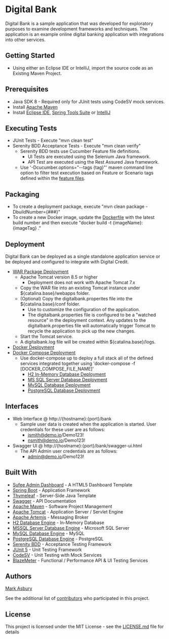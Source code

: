# Digital Bank

Digital Bank is a sample application that was developed for exploratory purposes to examine development frameworks and techniques. The application is an example online digital banking application with integrations into other services.

## Getting Started

* Using either an Eclipse IDE or IntelliJ, import the source code as an Existing Maven Project. 

## Prerequisites

* Java SDK 8 - Required only for JUnit tests using CodeSV mock services.
* Install [Apache Maven](https://maven.apache.org/install.html)
* Install [Eclipse IDE](https://www.eclipse.org/ide/), [Spring Tools Suite](https://spring.io/tools) or [IntelliJ](https://www.jetbrains.com/idea/)

## Executing Tests

* JUnit Tests - Execute "mvn clean test"
* Serenity BDD Acceptance Tests - Execute "mvn clean verify"
  * Serenity BDD tests use Cucumber Feature file definitions. 
    * UI Tests are executed using the Selenium Java framework.
    * API Test are executed using the Rest Assured Java framework.
  * Use '-Dcucumber.options="--tags {tag}"' maven command line option to filter test execution based on Feature or Scenario tags defined within the [feature files](src/test/resources/features).

## Packaging

* To create a deployment package, execute "mvn clean package -DbuildNumber={###}"
* To create a new Docker image, update the [Dockerfile](Dockerfile) with the latest build number and then execute "docker build -t {imageName}:{imageTag} ."

## Deployment

Digital Bank can be deployed as a single standalone application service or be deployed and configured to integrate with Digital Credit.

* [WAR Package Deployment](https://dl.bintray.com/asburymr/digitalbank/)
  * Apache Tomcat version 8.5 or higher
    * Deployment does not work with Apache Tomcat 7.x
  * Copy the WAR file into an existing Tomcat instance under ${catalina.base}/webapps folder. 
  * (Optional) Copy the digitalbank.properites file into the ${catalina.base}/conf folder. 
    * Use to customize the configuration of the application.
    * The digitalbank.properties file is configured to be a "watched resource" in the deployment context. Any updates to the digitalbank.properties file will automatically trigger Tomcat to recycle the application to pick up the new changes.
  * Start the Tomcat service.
  * A digitalbank.log file will be created within ${catalina.base}/logs.
* [Docker Deployment](https://hub.docker.com/r/asburymr/digitalbank)
* [Docker Compose Deployment](docker-compose)
  * Use docker-compose up to deploy a full stack all of the defined services integrated together using 'docker-compose -f [DOCKER_COMPOSE_FILE_NAME]'
    * [H2 In-Memory Database Deployment](docker-compose/docker-compose-h2.yml)
    * [MS SQL Server Database Deployment](docker-compose/docker-compose-mssql.yml)
    * [MySQL Database Deployment](docker-compose/docker-compose-mysql.yml)
    * [PostgreSQL Database Deployment](docker-compose/docker-compose-postgres.yml)

## Interfaces

* Web Interface @ http://{hostname}:{port}/bank
  * Sample user data is created when the application is started. User credentials for these user are as follows:
    * jsmith@demo.io/Demo123!
    * nsmith@demo.io/Demo123!
* Swagger UI @ http://{hostname}:{port}/bank/swagger-ui.html
  * The API Admin user credentials are as follows:
    * admin@demo.io/Demo123!

## Built With

* [Sufee Admin Dashboard](https://github.com/rockmantic2018/sufee-admin-dashboard-master) - A HTML5 Dashboard Template
* [Spring Boot](https://spring.io/projects/spring-boot) - Application Framework
* [Thymeleaf](https://www.thymeleaf.org/) - Server-Side Java Template
* [Swagger](https://swagger.io/) - API Documentation
* [Apache Maven](https://maven.apache.org/) - Software Project Management
* [Apache Tomcat](http://tomcat.apache.org/) - Application Server / Servlet Engine
* [Apache Artemis](https://activemq.apache.org/components/artemis/) - Messaging Broker
* [H2 Database Engine](https://www.h2database.com/html/main.html) - In-Memory Database
* [MSSQL Server Database Engine](https://www.microsoft.com/en-us/sql-server/default.aspx) - Microsoft SQL Server
* [MySQL Database Engine](https://www.mysql.com/) - MySQL 
* [PostgreSQL Database Engine](https://www.postgresql.org/) - PostgreSQL
* [Serenity BDD](http://www.thucydides.info/#/) - Acceptance Testing Framework
* [JUnit 5](https://junit.org/junit5/) - Unit Testing Framework
* [CodeSV](http://codesv.io/) - Unit Testing with Mock Services
* [BlazeMeter](https://www.blazemeter.com/) - Functional / Performance API & UI Testing Services


## Authors

[Mark Asbury](https://github.com/asburymr)

See the additional list of [contributors](https://github.com/asburymr/Digital-Bank/graphs/contributors) who participated in this project.

## License

This project is licensed under the MIT License - see the [LICENSE.md](LICENSE.md) file for details
